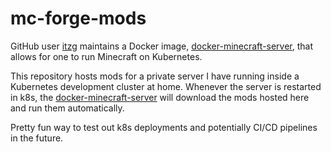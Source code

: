 # mc-forge-mods

GitHub user [itzg](https://github.com/itzg) maintains a Docker
image, [docker-minecraft-server](https://github.com/itzg/docker-minecraft-server),
that allows for one to run Minecraft on Kubernetes.

This repository hosts mods for a private server I have running inside
a Kubernetes development cluster at home. Whenever the server is restarted in k8s,
the [docker-minecraft-server](https://github.com/itzg/docker-minecraft-server) will
download the mods hosted here and run them automatically.

Pretty fun way to test out k8s deployments and potentially CI/CD pipelines in
the future.
